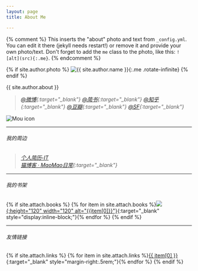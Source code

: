 ```yaml
---
layout: page
title: About Me

---
```


{% comment %}
  This inserts the "about" photo and text from `_config.yml`.
  You can edit it there (jekyll needs restart!) or remove it and provide your own photo/text.
  Don't forget to add the `me` class to the photo, like this: `![alt](src){:.me}`.
{% endcomment %}

{% if site.author.photo %}
![{{ site.author.name }}]({{site.author.photo}}){:.me .rotate-infinite}
{% endif %}

{{ site.author.about }}

>*[@微博](http://weibo.com/603451688){:target="_blank"}*
>*[@简书](http://www.jianshu.com/users/423b873cad24/latest_articles){:target="_blank"}*
>*[@知乎](https://www.zhihu.com/people/Durling_Xie){:target="_blank"}*
>*[@豆瓣](https://www.douban.com/people/Durling/){:target="_blank"}*
>*[@SF](https://segmentfault.com/u/durling){:target="_blank"}*

![Mou icon](http://img.6h5.cn/xindot-blog/hangzhou.jpg)

---

###### 我的周边
>*[个人简历-IT](/2015/05/20/xin-resume/)<br/>*
>*[猫博客 · MaoMao日常](http://maomao.nuoluan.com){:target="_blank"}*

---

###### 我的书架
{% if site.attach.books %}
{% for item in site.attach.books %}[![]({{item[2]}}){:height="120" width="120" alt="{{item[0]}}"}]({{item[1]}}){:target="_blank" style="display:inline-block;"}{% endfor %}
{% endif %}

---

###### 友情链接
{% if site.attach.links %}
{% for item in site.attach.links %}[{{ item[0] }}]({{item[1]}}){:target="_blank" style="margin-right:.5rem;"}{% endfor %}
{% endif %}
